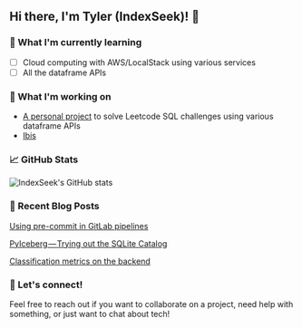 ## Hi there, I'm Tyler (IndexSeek)! 👋

### 🌱 What I'm currently learning
- [ ] Cloud computing with AWS/LocalStack using various services
- [ ] All the dataframe APIs

### 🔭 What I'm working on
- [A personal project](https://github.com/tablexpr/leetcode-sql-50) to solve Leetcode
SQL challenges using various dataframe APIs
- [Ibis](https://github.com/ibis-project/ibis)

### 📈 GitHub Stats
![IndexSeek's GitHub stats](https://github-readme-stats.vercel.app/api?username=IndexSeek&show_icons=true&theme=tokyonight)

### 📝 Recent Blog Posts
<!-- BLOG-POST-LIST:START -->
[Using pre-commit in GitLab pipelines](https://medium.com/learning-the-computers/using-pre-commit-in-gitlab-pipelines-3d6854968344?source=friends_link&sk=8607ebde781695c6b3be6b9006d7e7c3)

[PyIceberg — Trying out the SQLite Catalog](https://medium.com/learning-the-computers/pyiceberg-trying-out-the-sqlite-catalog-d7ace2a4ca5f?source=friends_link&sk=77307c4357fd01fce063ce52baf52298)

[Classification metrics on the backend](https://ibis-project.org/posts/classification-metrics-on-the-backend/)
<!-- BLOG-POST-LIST:END -->

### 🤝 Let's connect!
Feel free to reach out if you want to collaborate on a project, need help with
something, or just want to chat about tech!
